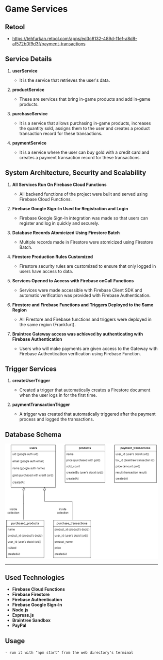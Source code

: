 # Game Services

## Retool

   - https://tehfurkan.retool.com/apps/ed3c8132-489d-11ef-a8d8-af572b0f9d3f/payment-transactions
     
## Service Details

1. **userService**
   - It is the service that retrieves the user's data.
     
2. **productService**
   - These are services that bring in-game products and add in-game products.

3. **purchaseService**
   - It is a service that allows purchasing in-game products, increases the quantity sold, assigns them to the user and creates a product transaction record for these transactions.

4. **paymentService**
   - It is a service where the user can buy gold with a credit card and creates a payment transaction record for these transactions.

## System Architecture, Security and Scalability

1. **All Services Run On Firebase Cloud Functions**
   - All backend functions of the project were built and served using Firebase Cloud Functions.

2. **Firebase Google Sign-In Used for Registration and Login**
   - Firebase Google Sign-In integration was made so that users can register and log in quickly and securely.

3. **Database Records Atomicized Using Firestore Batch**
   - Multiple records made in Firestore were atomicized using Firestore Batch.

4. **Firestore Production Rules Customized**
   - Firestore security rules are customized to ensure that only logged in users have access to data.

5. **Services Opened to Access with Firebase onCall Functions**
   - Services were made accessible with Firebase Client SDK and automatic verification was provided with Firebase Authentication.

6. **Firestore and Firebase Functions and Triggers Deployed to the Same Region**
   - All Firestore and Firebase functions and triggers were deployed in the same region (Frankfurt).

7. **Braintree Gateway access was achieved by authenticating with Firebase Authentication**
   - Users who will make payments are given access to the Gateway with Firebase Authentication verification using Firebase Function.

## Trigger Services

1. **createUserTrigger**
   - Created a trigger that automatically creates a Firestore document when the user logs in for the first time.

2. **paymentTransactionTrigger**
   - A trigger was created that automatically triggered after the payment process and logged the transactions.

## Database Schema

![Veritabanı Şeması](dbschema.png)

---

## Used Technologies

- **Firebase Cloud Functions**
- **Firebase Firestore**
- **Firebase Authentication**
- **Firebase Google Sign-In**
- **Node.js**
- **Express.js**
- **Braintree Sandbox**
- **PayPal**

## Usage

    - run it with "npm start" from the web directory's terminal
